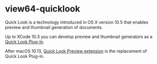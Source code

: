 # view64-quicklook

Quick Look is a technology introduced in OS X version 10.5 that enables preview and thumbnail generation of documents.

Up to XCode 10.3 you can develop preview and thumbnail generators as a
[Quick Look Plug-In](https://developer.apple.com/library/archive/documentation/UserExperience/Conceptual/Quicklook_Programming_Guide/Introduction/Introduction.html#//apple_ref/doc/uid/TP40005020).

After macOS 10.13, [Quick Look Preview extension](https://developer.apple.com/documentation/quicklook/previews_or_thumbnail_images_for_macos_10_14_or_earlier?language=objc) is the replacement of Quick Look Plug-in.
